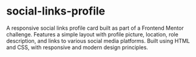 # social-links-profile
A responsive social links profile card built as part of a Frontend Mentor challenge. Features a simple layout with profile picture, location, role description, and links to various social media platforms. Built using HTML and CSS, with responsive and modern design principles.
